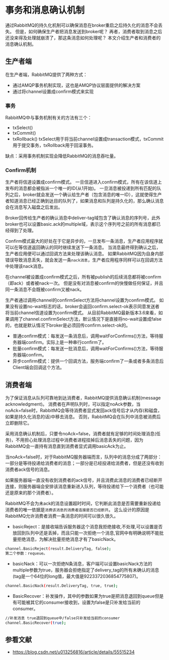 # 事务和消息确认机制
通过RabbitMQ的持久化机制可以确保消息在broker重启之后持久化的消息不会丢失。
但是，如何确保生产者把消息发送到broker呢？
再者，消费者取到消息之后还没来得及处理就崩溃了，那这条消息如何处理呢？
本文介绍生产者和消费者的消息确认机制。
## 生产者端
在生产者端，RabbitMQ提供了两种方式：
* 通过AMQP事务机制实现，这也是AMQP协议层面提供的解决方案
* 通过将channel设置成confirm模式来实现
### 事务
RabbitMQ中与事务机制有关的方法有三个：
* txSelect()
* txCommit()
* txRollback()
txSelect用于将当前channel设置成transaction模式，txCommit用于提交事务，txRollback用于回滚事务。

缺点：采用事务机制实现会降低RabbitMQ的消息吞吐量。
### Confirm机制
生产者将信道设置成confirm模式。
一旦信道进入confirm模式，所有在该信道上发布的消息都会被指派一个唯一的ID(从1开始)。
一旦消息被投递到所有匹配的队列之后，broker就会发送一个确认给生产者（包含消息的唯一ID），这就使得生产者知道消息已经正确到达目的队列了，如果消息和队列是持久化的，那么确认消息会在消息写入磁盘之后发出。

Broker回传给生产者的确认消息中deliver-tag域包含了确认消息的序列号，此外broker也可以设置basic.ack的multiple域，表示这个序列号之前的所有消息都已经得到了处理。

Confirm模式最大的好处在于它是异步的，一旦发布一条消息，生产者应用程序就可以在等信道返回确认的同时继续发送下一条消息。
当消息最终得到确认之后，生产者应用便可以通过回调方法来处理该确认消息。
如果RabbitMQ因为自身内部错误导致消息丢失，就会发送一条`nack消息`，生产者应用程序同样可以在回调方法中处理该nack消息。

在channel被设置成confirm模式之后，所有被publish的后续消息都将被confirm（即ack）或者被nack一次。
但是没有对消息被confirm的快慢做任何保证，并且同一条消息不会既被confirm又被nack。

生产者通过调用channel的confirmSelect方法将channel设置为confirm模式。
如果没有设置no-wait标志的话，broker会返回confirm.select-ok表示同意发送者将当前channel信道设置为confirm模式。
从目前RabbitMQ最新版本3.6来看，如果调用了channel.confirmSelect方法，默认情况下是直接将no-wait设置成false的，也就是默认情况下broker是必须回传confirm.select-ok的。

* 普通confirm模式：每发送一条消息后，调用waitForConfirms()方法，等待服务器端confirm。实际上是一种串行confirm了。
* 批量confirm模式：每发送一批消息后，调用waitForConfirms()方法，等待服务器端confirm。
* 异步confirm模式：提供一个回调方法，服务端confirm了一条或者多条消息后Client端会回调这个方法。

## 消费者端
为了保证消息从队列可靠地到达消费者，RabbitMQ提供消息确认机制(message acknowledgment)。
消费者在声明队列时，可以指定noAck参数，当noAck=false时，RabbitMQ会等待消费者显式发回ack信号后才从内存(和磁盘，如果是持久化消息的话)中移去消息。
否则，RabbitMQ会在队列中消息被消费后立即删除它。

采用消息确认机制后，只要令noAck=false，消费者就有足够的时间处理消息(任务)，不用担心处理消息过程中消费者进程挂掉后消息丢失的问题，因为RabbitMQ会一直持有消息直到消费者显式调用basicAck为止。

当noAck=false时，对于RabbitMQ服务器端而言，队列中的消息分成了两部分：一部分是等待投递给消费者的消息；一部分是已经投递给消费者，但是还没有收到消费者ack信号的消息。

如果服务器端一直没有收到消费者的ack信号，并且消费此消息的消费者已经断开连接，则服务器端会安排该消息重新进入队列，等待投递给下一个消费者（也可能还是原来的那个消费者）。

RabbitMQ不会为未ack的消息设置超时时间，它判断此消息是否需要重新投递给消费者的唯一依据是`消费该消息的消费者连接是否已经断开`。
这么设计的原因是RabbitMQ允许消费者消费一条消息的时间可以很久很久。

* basicReject：是接收端告诉服务器这个消息我拒绝接收,不处理,可以设置是否放回到队列中还是丢掉，而且只能一次拒绝一个消息,官网中有明确说明不能批量拒绝消息，为解决批量拒绝消息才有了basicNack。
```sh
channel.BasicReject(result.DeliveryTag, false);
第二个参数：requeue。
```
* basicNack：可以一次拒绝N条消息，客户端可以设置basicNack方法的multiple参数为true，服务器会拒绝指定了delivery_tag的所有未确认的消息(tag是一个64位的long值，最大值是9223372036854775807)。
```sh
channel.BasicNack(result.DeliveryTag, true, true);
```
* BasicRecover：补发操作，其中的参数如果为true是把消息退回到queue但是有可能被其它的consumer接收到，设置为false是只补发给当前的consumer。
```sh
//补发消息 true退回到queue中/false只补发给当前的consumer
channel.BasicRecover(true);
```

## 参看文献
* https://blog.csdn.net/u013256816/article/details/55515234 